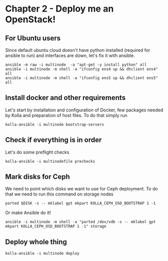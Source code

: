 # Chapter 2 - Deploy me an OpenStack!

## For Ubuntu users
Since default ubuntu cloud doesn't have python installed (required for ansible to run) and interfaces are down, let's fix it with ansible.
```
ansible -m raw -i multinode  -a "apt-get -y install python" all
ansible -i multinode -m shell -a "ifconfig ens4 up && dhclient ens4" all
ansible -i multinode -m shell -a "ifconfig ens5 up && dhclient ens5" all
```

## Install docker and other requirements
Let's start by installation and configuration of Docker, few packages needed by Kolla and preparation of host files.
To do that simply run
```
kolla-ansible -i multinode bootstrap-servers
```

## Check if everything is in order
Let's do some preflight checks
```
kolla-ansible -i multinodefile prechecks
```

## Mark disks for Ceph
We need to point which disks we want to use for Ceph deployment. To do that we need to run this command on storage nodes
```
parted $DISK -s -- mklabel gpt mkpart KOLLA_CEPH_OSD_BOOTSTRAP 1 -1
```
Or make Ansible do it!
```
ansible -i multinode -m shell -a "parted /dev/vdb -s -- mklabel gpt mkpart KOLLA_CEPH_OSD_BOOTSTRAP 1 -1" storage
```

## Deploy whole thing
```
kolla-ansible -i multinode deploy
```
